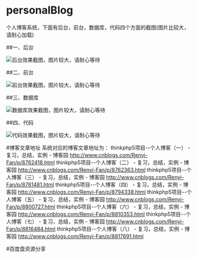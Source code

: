 # personalBlog
个人博客系统，下面有后台，前台，数据库，代码四个方面的截图(图片比较大，请耐心加载)

##一、后台

![后台效果截图，图片较大，请耐心等待](https://github.com/fry404006308/personalBlog/blob/master/personalBlog/otherRes/effectImage/adminpage.gif)

##二、前台

![前台效果截图，图片较大，请耐心等待](https://github.com/fry404006308/personalBlog/blob/master/personalBlog/otherRes/effectImage/frontpage.gif)

##三、数据库

![数据库效果截图，图片较大，请耐心等待](https://github.com/fry404006308/personalBlog/blob/master/personalBlog/otherRes/effectImage/database.gif)

##四、代码

![代码效果截图，图片较大，请耐心等待](https://github.com/fry404006308/personalBlog/blob/master/personalBlog/otherRes/effectImage/code.gif)


#博客文章地址
系统对应的博客文章地址为：
thinkphp5项目--个人博客（一） - 复习，总结，实例 - 博客园
http://www.cnblogs.com/Renyi-Fan/p/8762418.html
thinkphp5项目--个人博客（二） - 复习，总结，实例 - 博客园
http://www.cnblogs.com/Renyi-Fan/p/8762363.html
thinkphp5项目--个人博客（三） - 复习，总结，实例 - 博客园
http://www.cnblogs.com/Renyi-Fan/p/8781481.html
thinkphp5项目--个人博客（四） - 复习，总结，实例 - 博客园
http://www.cnblogs.com/Renyi-Fan/p/8794338.html
thinkphp5项目--个人博客（五） - 复习，总结，实例 - 博客园
http://www.cnblogs.com/Renyi-Fan/p/8800727.html
thinkphp5项目--个人博客（六） - 复习，总结，实例 - 博客园
http://www.cnblogs.com/Renyi-Fan/p/8810353.html
thinkphp5项目--个人博客（七） - 复习，总结，实例 - 博客园
http://www.cnblogs.com/Renyi-Fan/p/8816484.html
thinkphp5项目--个人博客（八） - 复习，总结，实例 - 博客园
http://www.cnblogs.com/Renyi-Fan/p/8817691.html


#百度盘资源分享


